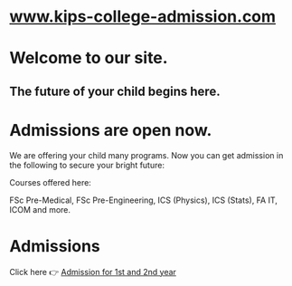 # www.kips-college-admission.com
<!DOCTYPE html>
<html>
<head>
  <meta charset="UTF-8">
  <title>KIPS College Gujranwala</title>
</head>
<body>

  <h1>Welcome to our site.</h1>
  <h2>The future of your child begins here.</h2>
  <h1>Admissions are open now.</h1>

  <p>We are offering your child many programs. Now you can get admission in the following to secure your bright future:</p>

  <p>Courses offered here:</p>
  <p>FSc Pre-Medical, FSc Pre-Engineering, ICS (Physics), ICS (Stats), FA IT, ICOM and more.</p>

  <h1>Admissions</h1>
  <p>Click here 👉
    <a href="https://kipscolleges.com/intermediate-programs/">Admission for 1st and 2nd year</a>
  </p>

</body>
</html>
